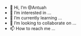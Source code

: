 - 👋 Hi, I’m @Antuah
- 👀 I’m interested in ...
- 🌱 I’m currently learning ...
- 💞️ I’m looking to collaborate on ...
- 📫 How to reach me ...

<!---
Antuah/Antuah is a ✨ special ✨ repository because its `README.md` (this file) appears on your GitHub profile.
You can click the Preview link to take a look at your changes.
--->
